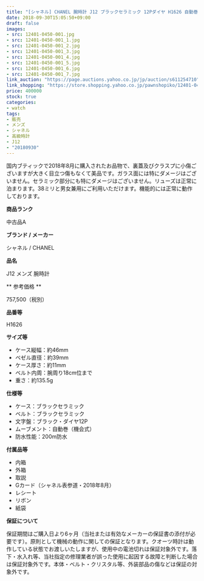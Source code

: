 ```yaml
---
title: "[シャネル] CHANEL 腕時計 J12 ブラックセラミック 12Pダイヤ H1626 自動巻 メンズ 美品"
date: 2018-09-30T15:05:50+09:00
draft: false
images:
- src: 12401-0450-001.jpg
- src: 12401-0450-001_1.jpg
- src: 12401-0450-001_2.jpg
- src: 12401-0450-001_3.jpg
- src: 12401-0450-001_4.jpg
- src: 12401-0450-001_5.jpg
- src: 12401-0450-001_6.jpg
- src: 12401-0450-001_7.jpg
link_auction: "https://page.auctions.yahoo.co.jp/jp/auction/s611254710"
link_shopping: "https://store.shopping.yahoo.co.jp/pawnshopiko/12401-0450-001.html"
price: 400000
stock: true
categories:
- watch
tags:
- 販売
- メンズ
- シャネル
- 高級時計
- J12
- "20180930"
---
```

国内ブティックで2018年8月に購入されたお品物で、裏蓋及びクラスプに小傷ございますが大きく目立つ傷もなくて美品です。ガラス面には特にダメージはございません。セラミック部分にも特にダメージはございません。リューズは正常に泊まります。38ミリと男女兼用にご利用いただけます。機能的には正常に動作しております。

**商品ランク**

中古品A

**ブランド / メーカー**

シャネル / CHANEL

**品名**

J12 メンズ 腕時計

** 参考価格 **

757,500（税別）

**品番等**

H1626

**サイズ等**
- ケース縦幅：約46mm
- ベゼル直径：約39mm
- ケース厚さ：約11mm
- ベルト内周：腕周り18cm位まで
- 重さ：約135.5g

**仕様等**
- ケース：ブラックセラミック
- ベルト：ブラックセラミック
- 文字盤：ブラック・ダイヤ12P
- ムーブメント：自動巻（機会式）
- 防水性能：200m防水

**付属品等**
- 内箱
- 外箱
- 取説
- Gカード（シャネル表参道・2018年8月）
- レシート
- リボン
- 紙袋

**保証について**

保証期間はご購入日より6ヶ月（当社または有効なメーカーの保証書の添付が必要です）。原則として機械の動作に関しての保証となります。クオーツ時計は動作している状態でお渡しいたしますが、使用中の電池切れは保証対象外です。落下・水入れ等、当社指定の修理業者が誤った使用に起因する故障と判断した場合は保証対象外です。本体・ベルト・クリスタル等、外装部品の傷などは保証の対象外です。
